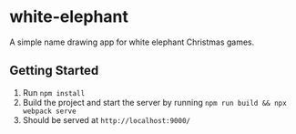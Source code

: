 # white-elephant

A simple name drawing app for white elephant Christmas games.

## Getting Started

1. Run `npm install`
2. Build the project and start the server by running `npm run build && npx webpack serve`
3. Should be served at `http://localhost:9000/`
